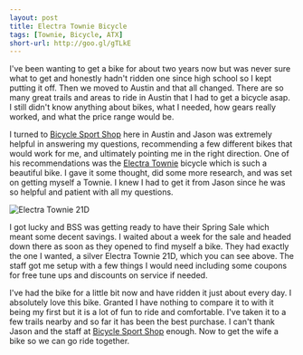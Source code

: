 ```yaml
---
layout: post
title: Electra Townie Bicycle
tags: [Townie, Bicycle, ATX]
short-url: http://goo.gl/gTLkE
---
```

I've been wanting to get a bike for about two years now but was never sure what to get and honestly hadn't ridden one since high school so I kept putting it off. Then we moved to Austin and that all changed. There are so many great trails and areas to ride in Austin that I had to get a bicycle asap. I still didn't know anything about bikes, what I needed, how gears really worked, and what the price range would be.

I turned to [Bicycle Sport Shop](http://bicyclesportshop.com/) here in Austin and Jason was extremely helpful in answering my questions, recommending a few different bikes that would work for me, and ultimately pointing me in the right direction. One of his recommendations was the [Electra Townie](http://www.electrabike.com/Bikes/townie-original21d-bikes-mens-181213) bicycle which is such a beautiful bike. I gave it some thought, did some more research, and was set on getting myself a Townie. I knew I had to get it from Jason since he was so helpful and patient with all my questions.

![Electra Townie 21D](http://iwasasuperhero.com/images/post-electra-townie.jpg)

I got lucky and BSS was getting ready to have their Spring Sale which meant some decent savings. I waited about a week for the sale and headed down there as soon as they opened to find myself a bike. They had exactly the one I wanted, a silver Electra Townie 21D, which you can see above. The staff got me setup with a few things I would need including some coupons for free tune ups and discounts on service if needed.

I've had the bike for a little bit now and have ridden it just about every day. I absolutely love this bike. Granted I have nothing to compare it to with it being my first but it is a lot of fun to ride and comfortable. I've taken it to a few trails nearby and so far it has been the best purchase. I can't thank Jason and the staff at [Bicycle Sport Shop](http://bicyclesportshop.com/) enough. Now to get the wife a bike so we can go ride together.
